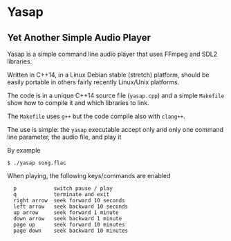 # Yasap
## Yet Another Simple Audio Player

Yasap is a simple command line audio player that uses FFmpeg and SDL2 libraries.

Written in C++14, in a Linux Debian stable (stretch) platform, should be easily portable in others fairly recently Linux/Unix platforms.

The code is in a unique C++14 source file (`yasap.cpp`) and a simple `Makefile` show how to compile it and which libraries to link.

The `Makefile` uses `g++` but the code compile also with `clang++`.

The use is simple: the `yasap` executable accept only and only one command line parameter, the audio file, and play it

By example

```
$ ./yasap song.flac
```

When playing, the following keys/commands are enabled

```
  p            switch pause / play
  q            terminate and exit
  right arrow  seek forward 10 seconds
  left arrow   seek backward 10 seconds
  up arrow     seek forward 1 minute
  down arrow   seek backward 1 minute
  page up      seek forward 10 minutes
  page down    seek backward 10 minutes 
```
